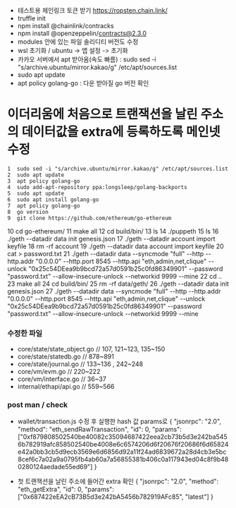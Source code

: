 - 테스트용 체인링크 토큰 받기 https://ropsten.chain.link/
- truffle init
- npm install @chainlink/contracks
- npm install @openzeppelin/contracts@2.3.0
- modules 안에 있는 파일 솔리디티 버전도 수정
- wsl 초기화 / ubuntu -> 앱 설정 -> 초기화
- 카카오 서버에서 apt 받아옴(속도 빠름) : sudo sed -i "s/archive.ubuntu/mirror.kakao/g" /etc/apt/sources.list
- sudo apt update
- apt policy golang-go : 다운 받아질 go 버전 확인


# 이더리움에 처음으로 트랜잭션을 날린 주소의 데이터값을 extra에 등록하도록 메인넷 수정


    1  sudo sed -i "s/archive.ubuntu/mirror.kakao/g" /etc/apt/sources.list
    2  sudo apt update
    3  apt policy golang-go
    4  sudo add-apt-repository ppa:longsleep/golang-backports
    5  sudo apt update
    6  sudo apt install golang-go
    7  apt policy golang-go
    8  go version
    9  git clone https://github.com/ethereum/go-ethereum
   10  cd go-ethereum/
   11  make all
   12  cd build/bin/
   13  ls
   14  ./puppeth
   15  ls
   16  ./geth --datadir data init genesis.json
   17  ./geth --datadir account import keyfile
   18  rm -rf account
   19  ./geth --datadir data account import keyfile
   20  cat > password.txt
   21  ./geth --datadir data --syncmode "full" --http --http.addr "0.0.0.0" --http.port 8545 --http.api "eth,admin,net,clique" --unlock "0x25c54DEea9b9bcd72a57d0591b25c0fd86349901" --password "password.txt" --allow-insecure-unlock --networkid 9999 --mine
   22  cd ..
   23  make all
   24  cd build/bin/
   25  rm -rf data/geth/
   26  ./geth --datadir data init genesis.json
   27  ./geth --datadir data --syncmode "full" --http --http.addr "0.0.0.0" --http.port 8545 --http.api "eth,admin,net,clique" --unlock "0x25c54DEea9b9bcd72a57d0591b25c0fd86349901" --password "password.txt" --allow-insecure-unlock --networkid 9999 --mine




### 수정한 파일
- core/state/state_object.go // 107, 121~123, 135~150
- core/state/statedb.go // 878~891
- core/state/journal.go // 133~136 , 242~248
- core/vm/evm.go // 220~222
- core/vm/interface.go // 36~37
- internal/ethapi/api.go // 559~566






### post man / check

- wallet/transaction.js 수정 후 실행한 hash 값 params로
{
    "jsonrpc": "2.0",
    "method": "eth_sendRawTransaction",
    "id": 0,
    "params": ["0xf879808502540be40082c35094687422eea2cb73b5d3e242ba5456b782919afc858502540be4008e6c6574206d6f20676f20686f6d65824e42a0bb3cb5d9ecb3569e6d6856d92a11f24ad6839672a28d4cb3e5bc8cef6c7a02a9a0795fb4ab60a7a56855381b406c0a117943ed04c8f9b480280124aedade55ed69"]
}



- 첫 트랜잭션을 날린 주소에 들어간 extra 확인 
{
    "jsonrpc": "2.0",
    "method": "eth_getExtra",
    "id": 0,
    "params": ["0x687422eEA2cB73B5d3e242bA5456b782919AFc85", "latest"]
}